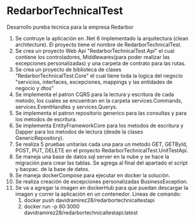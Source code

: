 # RedarborTechnicalTest
Desarrollo pureba tecnica para la empresa Redarbor

1. Se contruye la aplicación en .Net 6 implementado la arquitectura (clean architecture). El proyecto tiene el nombre de RedarborTechnicalTest.
2. Se crea un proyecto Web Api "RedarborTechnicalTest.Api" el cual contiene los controladores, Middlewares(para poder realizar las excepciones personalizadas) y una carpeta de contrato para las rutas.
3. Se crea un proyecto de biblioteca de clases "RedarborTechnicalTest.Core" el cual tiene toda la logica del negocio "servicios, interfaces, excepciones, mappings y las entidades de negocio y dtos"
4. Se implementa el patron CQRS para la lectura y escritura de cada metodo, los cuales se encuentran en la carpeta services.Commands, services.EventHandles y services.Querys.
5. Se implementa el patron repositorio generico para las consultas y para los metodos de escritura.
6. Se implementa EntityFrameworkCore para los metodos de escritura y Dapper para los metodos de lectura (desde la clases GenericRepository).
7. Se realiza 5 pruebas unitarias cada una para un metodo GET, GETById, POST, PUT, DELETE en el proyecto RedarborTechnicalTest.UnitTestApi.
8. Se maneja una base de datos sql server en la nube y se hace la migración para crear las tablas. Se agrega al final del apartado el script y bacpac. de la base de datos.
9. Se maneja dockerCompose para ejecutar en docker la solución.
10. Se realiza creación de excepciones personalizadas BusinessException.
11. Se va a agregar la imagen en dockerHub para que puedan descargar la imagen y correr la aplicación en un contenedor.
    Lineas de comando:
    1. docker push davidramirez28/redarbortechnicaltestapi
    2. docker run -p 80:3000 davidramirez28/redarbortechnicaltestapi:latest
